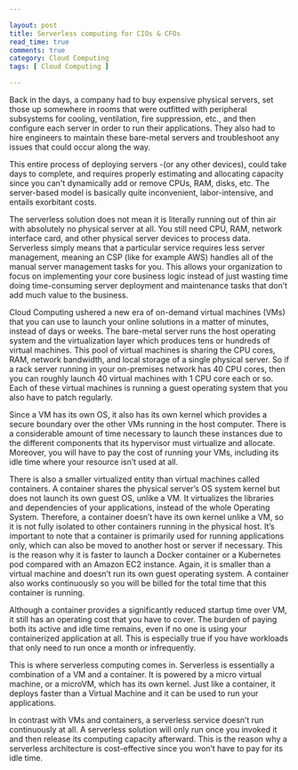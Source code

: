 ```yaml
---

layout: post
title: Serverless computing for CIOs & CFOs
read_time: true
comments: true
category: Cloud Computing
tags: [ Cloud Computing ]

---
```

 
Back in the days, a company had to buy expensive physical servers, set those up somewhere in rooms that were outfitted with peripheral subsystems for cooling, ventilation, fire suppression, etc., and then configure each server in order to run their applications. They also had to hire engineers to maintain these bare-metal servers and troubleshoot any issues that could occur along the way.
 
This entire process of deploying servers -(or any other devices), could take days to complete, and requires properly estimating and allocating capacity since you can't dynamically add or remove CPUs, RAM, disks, etc. The server-based model is basically quite inconvenient, labor-intensive, and entails exorbitant costs.
 
The serverless solution does not mean it is literally running out of thin air with absolutely no physical server at all. You still need CPU, RAM, network interface card, and other physical server devices to process data. Serverless simply means that a particular service requires less server management, meaning an CSP (like for example AWS) handles all of the manual server management tasks for you. This allows your organization to focus on implementing your core business logic instead of just wasting time doing time-consuming server deployment and maintenance tasks that don’t add much value to the business.

Cloud Computing ushered a new era of on-demand virtual machines (VMs) that you can use to launch your online solutions in a matter of minutes, instead of days or weeks. The bare-metal server runs the host operating system and the virtualization layer which produces tens or hundreds of virtual machines. This pool of virtual machines is sharing the CPU cores, RAM, network bandwidth, and local storage of a single physical server. So if a rack server running in your on-premises network has 40 CPU cores, then you can roughly launch 40 virtual machines with 1 CPU core each or so. Each of these virtual machines is running a guest operating system that you also have to patch regularly.

Since a VM has its own OS, it also has its own kernel which provides a secure boundary over the other VMs running in the host computer. There is a considerable amount of time necessary to launch these instances due to the different components that its hypervisor must virtualize and allocate. Moreover, you will have to pay the cost of running your VMs, including its idle time where your resource isn’t used at all.
 
There is also a smaller virtualized entity than virtual machines called containers. A container shares the physical server’s OS system kernel but does not launch its own guest OS, unlike a VM. It virtualizes the libraries and dependencies of your applications, instead of the whole Operating System. Therefore, a container doesn’t have its own kernel unlike a VM, so it is not fully isolated to other containers running in the physical host. It’s important to note that a container is primarily used for running applications only, which can also be moved to another host or server if necessary. This is the reason why it is faster to launch a Docker container or a Kubernetes pod compared with an Amazon EC2 instance. Again, it is smaller than a virtual machine and doesn’t run its own guest operating system. A container also works continuously so you will be billed for the total time that this container is running.

Although a container provides a significantly reduced startup time over VM, it still has an operating cost that you have to cover. The burden of paying both its active and idle time remains, even if no one is using your containerized application at all. This is especially true if you have workloads that only need to run once a month or infrequently.

This is where serverless computing comes in. Serverless is essentially a combination of a VM and a container. It is powered by a micro virtual machine, or a microVM, which has its own kernel. Just like a container, it deploys faster than a Virtual Machine and it can be used to run your applications.

In contrast with VMs and containers, a serverless service doesn’t run continuously at all. A serverless solution will only run once you invoked it and then release its computing capacity afterward. This is the reason why a serverless architecture is cost-effective since you won’t have to pay for its idle time.
